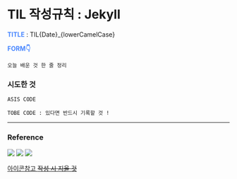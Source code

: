 # TIL 작성규칙 : Jekyll

**<span style="color:#4886FF">TITLE</span>** : TIL{Date}\_{lowerCamelCase}

**<span style="color:#4886FF">FORM👇</span>**

```
오늘 배운 것 한 줄 정리
```

### **시도한 것**

```
ASIS CODE
```

```
TOBE CODE : 있다면 반드시 기록할 것 !
```

---

### **Reference**

<a href="https://www.notion.so/miniyoon/Minhee-Yoon-deca2ff59d4345119eed55b1ecb2d53a">
<img src="https://img.shields.io/badge/참고한 글의 출처와 링크 표기-000000?style=flat-square&logo=Notion&logoColor=white&link="/></a>

<a href="">
<img src="https://img.shields.io/badge/참고한 글의 출처와 링크 표기-4886FF?style=flat-square&logo=Facebook&logoColor=white&link="/></a>

<a href="">
<img src="https://img.shields.io/badge/참고한 글의 출처와 링크 표기-FF5700?style=flat-square&logo=Bloglovin&logoColor=white&link="/></a>

[아이콘참고 ~~작성 시 지울 것~~ ](https://simpleicons.org/)
